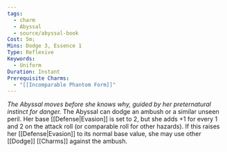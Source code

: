 ```yaml
---
tags:
  - charm
  - Abyssal
  - source/abyssal-book
Cost: 5m; 
Mins: Dodge 3, Essence 1
Type: Reflexive
Keywords:
  - Uniform
Duration: Instant
Prerequisite Charms:
  - "[[Incomparable Phantom Form]]"
---
```

*The Abyssal moves before she knows why, guided by her preternatural instinct for danger.*
The Abyssal can dodge an ambush or a similar unseen peril. Her base [[Defense|Evasion]] is set to 2, but she adds +1 for every 1 and 2 on the attack roll (or comparable roll for other hazards). If this raises her [[Defense|Evasion]] to its normal base value, she may use other [[Dodge]] [[Charms]] against the ambush.